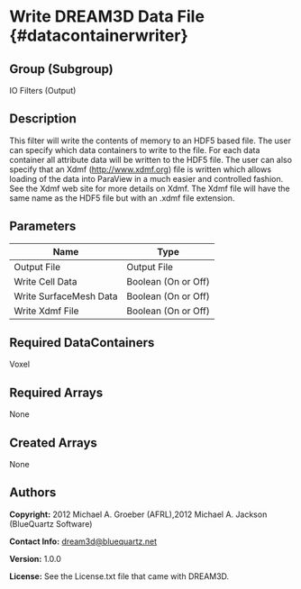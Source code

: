 Write DREAM3D Data File {#datacontainerwriter}
======

## Group (Subgroup) ##
IO Filters (Output)

## Description ##

This filter will write the contents of memory to an HDF5 based file. The user can specify which data containers to write
to the file. For each data container all attribute data will be written to the HDF5 file. The user can also specify that
an Xdmf (http://www.xdmf.org) file is written which allows loading of the data into ParaView in a much easier and
controlled fashion. See the Xdmf web site for more details on Xdmf. The Xdmf file will have the same name as the HDF5
file but with an .xdmf file extension.


## Parameters ##

| Name | Type |
|------|------|
| Output File | Output File |
| Write Cell Data | Boolean (On or Off) |
| Write SurfaceMesh Data | Boolean (On or Off) |
| Write Xdmf File | Boolean (On or Off) |

## Required DataContainers ##
Voxel

## Required Arrays ##
None


## Created Arrays ##
None

## Authors ##

**Copyright:** 2012 Michael A. Groeber (AFRL),2012 Michael A. Jackson (BlueQuartz Software)

**Contact Info:** dream3d@bluequartz.net

**Version:** 1.0.0

**License:**  See the License.txt file that came with DREAM3D.




